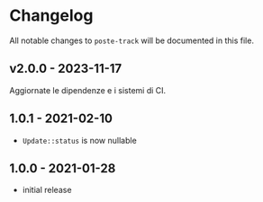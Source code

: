 # Changelog

All notable changes to `poste-track` will be documented in this file.

## v2.0.0 - 2023-11-17

Aggiornate le dipendenze e i sistemi di CI.

## 1.0.1 - 2021-02-10

- `Update::status` is now nullable

## 1.0.0 - 2021-01-28

- initial release
